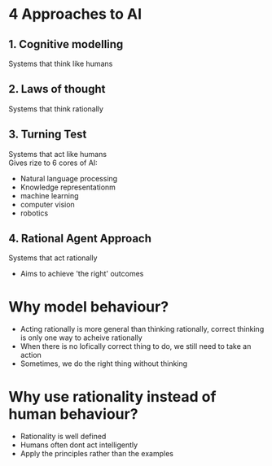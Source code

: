 # 4 Approaches to AI 
## 1. Cognitive modelling  
Systems that think like humans

## 2. Laws of thought  
Systems that think rationally

## 3. Turning Test  
Systems that act like humans  
Gives rize to 6 cores of AI:  
- Natural language processing  
- Knowledge representationm  
- machine learning  
- computer vision  
- robotics  

## 4. Rational Agent Approach  
Systems that act rationally
- Aims to achieve 'the right' outcomes

# Why model behaviour?
- Acting rationally is more general than thinking rationally, correct thinking is  only one way to acheive rationally
- When there is no lofically correct thing to do, we still need to take an action
- Sometimes, we do the right thing without thinking
  
# Why use rationality instead of human behaviour?
- Rationality is well defined
- Humans often dont act intelligently
- Apply the principles rather than the examples
